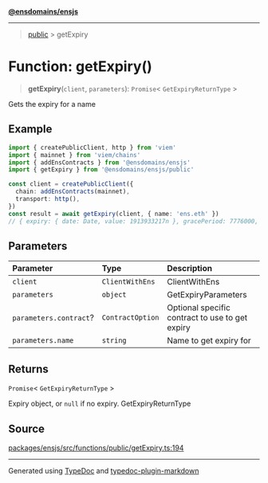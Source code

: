 [**@ensdomains/ensjs**](../README.md)

---

> [public](README.md) > getExpiry

# Function: getExpiry()

> **getExpiry**(`client`, `parameters`): `Promise`\< `GetExpiryReturnType` \>

Gets the expiry for a name

## Example

```ts
import { createPublicClient, http } from 'viem'
import { mainnet } from 'viem/chains'
import { addEnsContracts } from '@ensdomains/ensjs'
import { getExpiry } from '@ensdomains/ensjs/public'

const client = createPublicClient({
  chain: addEnsContracts(mainnet),
  transport: http(),
})
const result = await getExpiry(client, { name: 'ens.eth' })
// { expiry: { date: Date, value: 1913933217n }, gracePeriod: 7776000, status: 'active' }
```

## Parameters

| Parameter              | Type             | Description                                     |
| :--------------------- | :--------------- | :---------------------------------------------- |
| `client`               | `ClientWithEns`  | ClientWithEns                                   |
| `parameters`           | `object`         | GetExpiryParameters                             |
| `parameters.contract`? | `ContractOption` | Optional specific contract to use to get expiry |
| `parameters.name`      | `string`         | Name to get expiry for                          |

## Returns

`Promise`\< `GetExpiryReturnType` \>

Expiry object, or `null` if no expiry. GetExpiryReturnType

## Source

[packages/ensjs/src/functions/public/getExpiry.ts:194](https://github.com/ensdomains/ensjs-v3/blob/1b90b888/packages/ensjs/src/functions/public/getExpiry.ts#L194)

---

Generated using [TypeDoc](https://typedoc.org/) and [typedoc-plugin-markdown](https://www.npmjs.com/package/typedoc-plugin-markdown)
